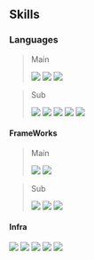   ## Skills

  ### Languages
  > Main <div>
    <img src="https://img.shields.io/badge/Java-000000?style=plastic-square&logo=openjdk&logoColor=white">
    <img src="https://img.shields.io/badge/C-A8B9CC?style=plastic-square&logo=c&logoColor=white">
    <img src="https://img.shields.io/badge/C++-00599C?style=plastic-square&logo=cplusplus&logoColor=white">
  </div>

  > Sub <div>
    <img src="https://img.shields.io/badge/JavaScript-F7DF1E?style=plastic-square&logo=JavaScript&logoColor=white"/>
    <img src="https://img.shields.io/badge/TypeScript-3178C6?style=plastic-square&logo=TypeScript&logoColor=white"/>
    <img src="https://img.shields.io/badge/Python-3776AB?style=plastic-square&logo=python&logoColor=white"/>
    <img src="https://img.shields.io/badge/HTML-E34F26?style=plastic-square&logo=html5&logoColor=white"/>
    <img src="https://img.shields.io/badge/CSS-1572B6?style=plastic-square&logo=css3&logoColor=white"/>
  </div>
    
    

  #### FrameWorks
  > Main <div>
    <img src="https://img.shields.io/badge/Spring Boot-6DB33F?style=plastic-square&logo=Spring Boot&logoColor=white">
    <img src="https://img.shields.io/badge/Spring Security-6DB33F?style=plastic-square&logo=springsecurity&logoColor=white">
  </div>

  > Sub <div>
    <img src="https://img.shields.io/badge/React-61DAFB?style=plastic-square&logo=react&logoColor=white">
    <img src="https://img.shields.io/badge/Recoil-3578E5?style=plastic-square&logo=recoil&logoColor=white">
    <img src="https://img.shields.io/badge/styled components-DB7093?style=plastic-square&logo=styledcomponents&logoColor=white">
  </div>

  #### Infra
  <div>
    <img src="https://img.shields.io/badge/AWS-232F3E?style=plastic-square&logo=amazonwebservices&logoColor=white">
    <img src="https://img.shields.io/badge/EC2-FF9900?style=plastic-square&logo=amazonec2&logoColor=white">
    <img src="https://img.shields.io/badge/RDS-527FFF?style=plastic-square&logo=amazonrds&logoColor=white">
    <img src="https://img.shields.io/badge/S3-569A31?style=plastic-square&logo=amazons3&logoColor=white">
    <img src="https://img.shields.io/badge/Docker-2496ED?style=plastic-square&logo=docker&logoColor=white">
  </div>
  





<!--
**Goodyun92/Goodyun92** is a ✨ _special_ ✨ repository because its `README.md` (this file) appears on your GitHub profile.

Here are some ideas to get you started:

- 🔭 I’m currently working on ...
- 🌱 I’m currently learning ...
- 👯 I’m looking to collaborate on ...
- 🤔 I’m looking for help with ...
- 💬 Ask me about ...
- 📫 How to reach me: ...
- 😄 Pronouns: ...
- ⚡ Fun fact: ...
-->
